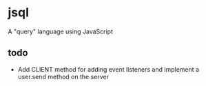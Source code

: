 # jsql
A "query" language using JavaScript

todo
----

* Add CLIENT method for adding event listeners and implement a user.send method on the server

